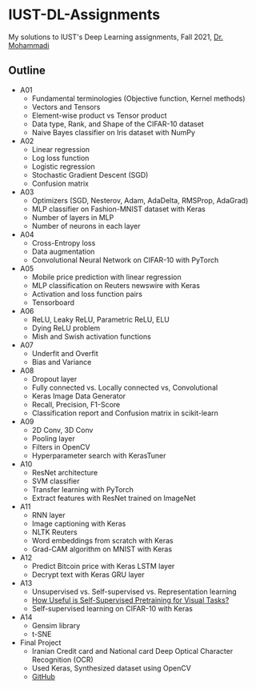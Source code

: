 # IUST-DL-Assignments
My solutions to IUST's Deep Learning assignments, Fall 2021, [Dr. Mohammadi](https://scholar.google.com/citations?user=H34y7Q0AAAAJ&hl=en)


## Outline

- A01
	- Fundamental terminologies (Objective function, Kernel methods)
	- Vectors and Tensors
	- Element-wise product vs Tensor product
	- Data type, Rank, and Shape of the CIFAR-10 dataset
	- Naive Bayes classifier on Iris dataset with NumPy
- A02
	- Linear regression
	- Log loss function
	- Logistic regression
	- Stochastic Gradient Descent (SGD)
	- Confusion matrix
- A03
	- Optimizers (SGD, Nesterov, Adam, AdaDelta, RMSProp, AdaGrad)
	- MLP classifier on Fashion-MNIST dataset with Keras
	- Number of layers in MLP
	- Number of neurons in each layer
- A04
	- Cross-Entropy loss
	- Data augmentation
	- Convolutional Neural Network on CIFAR-10 with PyTorch
- A05
	- Mobile price prediction with linear regression
	- MLP classification on Reuters newswire with Keras
	- Activation and loss function pairs
	- Tensorboard
- A06
	- ReLU, Leaky ReLU, Parametric ReLU, ELU
	- Dying ReLU problem
	- Mish and Swish activation functions
- A07
	- Underfit and Overfit
	- Bias and Variance
- A08
	- Dropout layer
	- Fully connected vs. Locally connected vs, Convolutional
	- Keras Image Data Generator
	- Recall, Precision, F1-Score
	- Classification report and Confusion matrix in scikit-learn
- A09
	- 2D Conv, 3D Conv
	- Pooling layer
	- Filters in OpenCV
	- Hyperparameter search with KerasTuner
- A10
	- ResNet architecture
	- SVM classifier
	- Transfer learning with PyTorch
	- Extract features with ResNet trained on ImageNet
- A11
	- RNN layer
	- Image captioning with Keras
	- NLTK Reuters
	- Word embeddings from scratch with Keras
	- Grad-CAM algorithm on MNIST with Keras
- A12
	- Predict Bitcoin price with Keras LSTM layer
	- Decrypt text with Keras GRU layer
- A13
	- Unsupervised vs. Self-supervised vs. Representation learning
	- [How Useful is Self-Supervised Pretraining for Visual Tasks?](https://arxiv.org/abs/2003.14323)
	- Self-supervised learning on CIFAR-10 with Keras
- A14
	- Gensim library
	- t-SNE
- Final Project
	- Iranian Credit card and National card Deep Optical Character Recognition (OCR)
    - Used Keras, Synthesized dataset using OpenCV
	- [GitHub](https://github.com/ali-sedaghi/CardNumber-DeepOCR)
